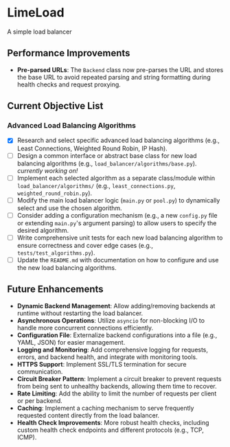 # LimeLoad
A simple load balancer

## Performance Improvements
- **Pre-parsed URLs**: The `Backend` class now pre-parses the URL and stores the base URL to avoid repeated parsing and string formatting during health checks and request proxying.

## Current Objective List

### Advanced Load Balancing Algorithms
- [x] Research and select specific advanced load balancing algorithms (e.g., Least Connections, Weighted Round Robin, IP Hash).
- [ ] Design a common interface or abstract base class for new load balancing algorithms (e.g., `load_balancer/algorithms/base.py`). *currently working on!*
- [ ] Implement each selected algorithm as a separate class/module within `load_balancer/algorithms/` (e.g., `least_connections.py`, `weighted_round_robin.py`).
- [ ] Modify the main load balancer logic (`main.py` or `pool.py`) to dynamically select and use the chosen algorithm.
- [ ] Consider adding a configuration mechanism (e.g., a new `config.py` file or extending `main.py`'s argument parsing) to allow users to specify the desired algorithm.
- [ ] Write comprehensive unit tests for each new load balancing algorithm to ensure correctness and cover edge cases (e.g., `tests/test_algorithms.py`).
- [ ] Update the `README.md` with documentation on how to configure and use the new load balancing algorithms.

## Future Enhancements
- **Dynamic Backend Management**: Allow adding/removing backends at runtime without restarting the load balancer.
- **Asynchronous Operations**: Utilize `asyncio` for non-blocking I/O to handle more concurrent connections efficiently.
- **Configuration File**: Externalize backend configurations into a file (e.g., YAML, JSON) for easier management.
- **Logging and Monitoring**: Add comprehensive logging for requests, errors, and backend health, and integrate with monitoring tools.
- **HTTPS Support**: Implement SSL/TLS termination for secure communication.
- **Circuit Breaker Pattern**: Implement a circuit breaker to prevent requests from being sent to unhealthy backends, allowing them time to recover.
- **Rate Limiting**: Add the ability to limit the number of requests per client or per backend.
- **Caching**: Implement a caching mechanism to serve frequently requested content directly from the load balancer.
- **Health Check Improvements**: More robust health checks, including custom health check endpoints and different protocols (e.g., TCP, ICMP).

